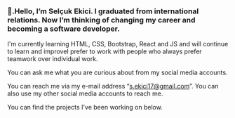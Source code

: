 ###  👋.Hello, I’m Selçuk Ekici. I graduated from international relations. Now I’m thinking of changing my career and becoming a software developer.






I'm currently learning HTML, CSS, Bootstrap, React and JS and will continue to learn and improveI prefer to work with people who always prefer teamwork over individual work.

You can ask me what you are curious about from my social media accounts.

You can reach me via my e-mail address “s.ekici17@gmail.com”. You can also use my other social media accounts to reach me.

You can find the projects I've been working on below.


